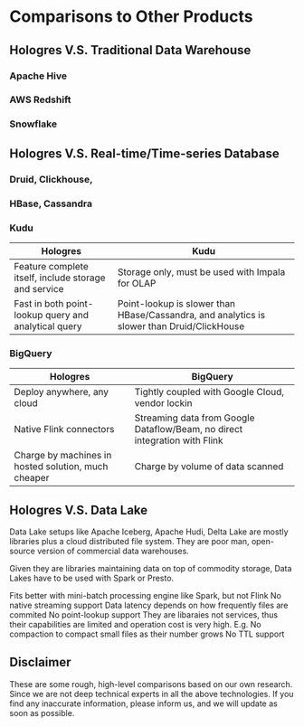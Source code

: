 # Comparisons to Other Products

## Hologres V.S. Traditional Data Warehouse

### Apache Hive

### AWS Redshift

### Snowflake


## Hologres V.S. Real-time/Time-series Database

### Druid, Clickhouse, 



### HBase, Cassandra


### Kudu

| Hologres | Kudu |
|---|---|
| Feature complete itself, include storage and service | Storage only, must be used with Impala for OLAP |
| Fast in both point-lookup query and analytical query | Point-lookup is slower than HBase/Cassandra, and analytics is slower than Druid/ClickHouse |


### BigQuery

| Hologres | BigQuery |
|---|---|
| Deploy anywhere, any cloud | Tightly coupled with Google Cloud, vendor lockin |
| Native Flink connectors | Streaming data from Google Dataflow/Beam, no direct integration with Flink |
| Charge by machines in hosted solution, much cheaper | Charge by volume of data scanned |



## Hologres V.S. Data Lake

Data Lake setups like Apache Iceberg, Apache  Hudi, Delta Lake are mostly libraries plus a cloud distributed file system. They are poor man, open-source version of commercial data warehouses.
 
Given they are libraries maintaining data on top of commodity storage, Data Lakes have to be used with Spark or Presto.

Fits better with mini-batch processing engine like Spark, but not Flink
No native streaming support
Data latency depends on how frequently files are commited
No point-lookup support
They are libaraies not services, thus their capabilities are limited and operation cost is very high. 
E.g. 
No compaction to compact small files as their number grows
No TTL support


## Disclaimer

These are some rough, high-level comparisons based on our own research. Since we are not deep technical experts in all the above technologies. If you find any inaccurate information, please inform us, and we will update as soon as possible.
 
